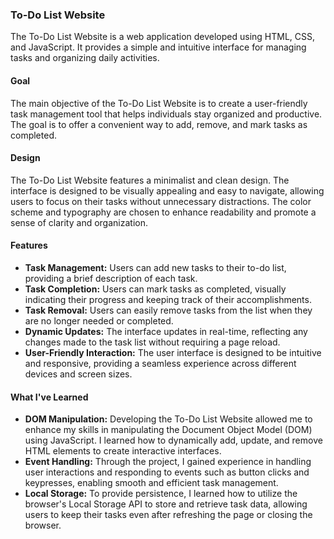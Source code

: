 <h3> To-Do List Website </h3>

The To-Do List Website is a web application developed using HTML, CSS, and JavaScript. It provides a simple and intuitive interface for managing tasks and organizing daily activities.

<h4>Goal</h4>

The main objective of the To-Do List Website is to create a user-friendly task management tool that helps individuals stay organized and productive. The goal is to offer a convenient way to add, remove, and mark tasks as completed.

<h4>Design</h4>

The To-Do List Website features a minimalist and clean design. The interface is designed to be visually appealing and easy to navigate, allowing users to focus on their tasks without unnecessary distractions. The color scheme and typography are chosen to enhance readability and promote a sense of clarity and organization.

<h4>Features</h4>

* <b>Task Management:</b> Users can add new tasks to their to-do list, providing a brief description of each task.
* <b>Task Completion:</b> Users can mark tasks as completed, visually indicating their progress and keeping track of their accomplishments.
* <b>Task Removal:</b> Users can easily remove tasks from the list when they are no longer needed or completed.
* <b>Dynamic Updates:</b> The interface updates in real-time, reflecting any changes made to the task list without requiring a page reload.
* <b>User-Friendly Interaction:</b> The user interface is designed to be intuitive and responsive, providing a seamless experience across different devices and screen sizes.

<h4>What I've Learned</h4>

* <b>DOM Manipulation:</b> Developing the To-Do List Website allowed me to enhance my skills in manipulating the Document Object Model (DOM) using JavaScript. I learned how to dynamically add, update, and remove HTML elements to create interactive interfaces.
* <b>Event Handling:</b> Through the project, I gained experience in handling user interactions and responding to events such as button clicks and keypresses, enabling smooth and efficient task management.
* <b>Local Storage:</b> To provide persistence, I learned how to utilize the browser's Local Storage API to store and retrieve task data, allowing users to keep their tasks even after refreshing the page or closing the browser.
